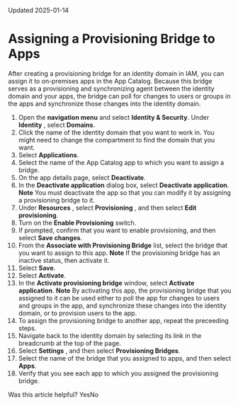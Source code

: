 Updated 2025-01-14
# Assigning a Provisioning Bridge to Apps
After creating a provisioning bridge for an identity domain in IAM, you can assign it to on-premises apps in the App Catalog. Because this bridge serves as a provisioning and synchronizing agent between the identity domain and your apps, the bridge can poll for changes to users or groups in the apps and synchronize those changes into the identity domain.
  1. Open the **navigation menu** and select **Identity & Security**. Under **Identity** , select **Domains**.
  2. Click the name of the identity domain that you want to work in. You might need to change the compartment to find the domain that you want.
  3. Select **Applications**.
  4. Select the name of the App Catalog app to which you want to assign a bridge.
  5. On the app details page, select **Deactivate**.
  6. In the **Deactivate application** dialog box, select **Deactivate application**.
**Note** You must deactivate the app so that you can modify it by assigning a provisioning bridge to it.
  7. Under **Resources** , select **Provisioning** , and then select **Edit provisioning**.
  8. Turn on the **Enable Provisioning** switch.
  9. If prompted, confirm that you want to enable provisioning, and then select **Save changes**.
  10. From the **Associate with Provisioning Bridge** list, select the bridge that you want to assign to this app.
**Note** If the provisioning bridge has an inactive status, then activate it.
  11. Select **Save**.
  12. Select **Activate**.
  13. In the **Activate provisioning bridge** window, select **Activate application**.
**Note** By activating this app, the provisioning bridge that you assigned to it can be used either to poll the app for changes to users and groups in the app, and synchronize these changes into the identity domain, or to provision users to the app.
  14. To assign the provisioning bridge to another app, repeat the preceeding steps.
  15. Navigate back to the identity domain by selecting its link in the breadcrumb at the top of the page.
  16. Select **Settings** , and then select **Provisioning Bridges**.
  17. Select the name of the bridge that you assigned to apps, and then select **Apps**.
  18. Verify that you see each app to which you assigned the provisioning bridge.


Was this article helpful?
YesNo

